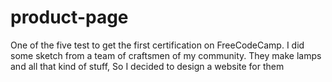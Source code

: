 # product-page
One of the five test to get the first certification on FreeCodeCamp.
I did some sketch from a team of craftsmen of my community. They make lamps and all that kind of stuff, So I decided to design a website for them
